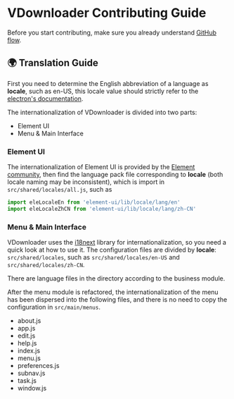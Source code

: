 # VDownloader Contributing Guide

Before you start contributing, make sure you already understand [GitHub flow](https://guides.github.com/introduction/flow/).

## 🌍 Translation Guide

First you need to determine the English abbreviation of a language as **locale**, such as en-US, this locale value should strictly refer to the [electron's documentation](https://electronjs.org/docs/api/locales).

The internationalization of VDownloader is divided into two parts:

- Element UI
- Menu & Main Interface

### Element UI

The internationalization of Element UI is provided by the [Element community](http://element.eleme.io/#/en-US/component/i18n), then find the language pack file corresponding to **locale** (both locale naming may be inconsistent), which is import in `src/shared/locales/all.js`, such as

```javascript
import eleLocaleEn from 'element-ui/lib/locale/lang/en'
import eleLocaleZhCN from 'element-ui/lib/locale/lang/zh-CN'
```

### Menu & Main Interface

VDownloader uses the [i18next](https://www.i18next.com/overview/getting-started) library for internationalization, so you need a quick look at how to use it.
The configuration files are divided by **locale**: `src/shared/locales`, such as `src/shared/locales/en-US` and `src/shared/locales/zh-CN`.

There are language files in the directory according to the business module.

After the menu module is refactored, the internationalization of the menu has been dispersed into the following files, and there is no need to copy the configuration in `src/main/menus`.

- about.js
- app.js
- edit.js
- help.js
- index.js
- menu.js
- preferences.js
- subnav.js
- task.js
- window.js
